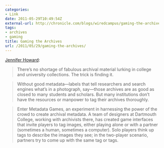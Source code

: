 ```yaml
---
categories:
- Link
date: 2011-05-29T10:49:54Z
external-url: http://chronicle.com/blogs/wiredcampus/gaming-the-archives/31435
tags:
- archives
- gaming
title: Gaming the Archives
url: /2011/05/29/gaming-the-archives/
---
```


[Jennifer Howard](http://chronicle.com/blogs/wiredcampus/gaming-the-archives/31435):

> There’s no shortage of fabulous archival material lurking in college and university collections. The trick is finding it.

> Without good metadata—labels that tell researchers and search engines what’s in a photograph, say—those archives are as good as closed to many students and scholars. But many institutions don’t have the resources or manpower to tag their archives thoroughly.

> Enter Metadata Games, an experiment in harnessing the power of the crowd to create archival metadata. A team of designers at Dartmouth College, working with archivists there, has created game interfaces that invite players to tag images, either playing alone or with a partner (sometimes a human, sometimes a computer). Solo players think up tags to describe the images they see; in the two-player scenario, partners try to come up with the same tag or tags.
